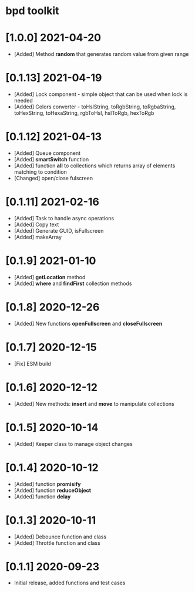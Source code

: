 # bpd toolkit

# [1.0.0] 2021-04-20
* [Added] Method **random** that generates random value from given range 
# [0.1.13] 2021-04-19
* [Added] Lock component - simple object that can be used when lock is needed
* [Added] Colors converter - toHslString, toRgbString, toRgbaString, toHexString, toHexaString, rgbToHsl, hslToRgb, hexToRgb
# [0.1.12] 2021-04-13
* [Added] Queue component
* [Added] **smartSwitch** function  
* [Added] function **all** to collections which returns array of elements matching to condition
* [Changed] open/close fulscreen
# [0.1.11] 2021-02-16 
* [Added] Task to handle async operations
* [Added] Copy text
* [Added] Generate GUID, isFullscreen
* [Added] makeArray
# [0.1.9] 2021-01-10
* [Added] **getLocation** method
* [Added] **where** and **findFirst** collection methods
# [0.1.8] 2020-12-26
* [Added] New functions **openFullscreen** and **closeFullscreen**
# [0.1.7] 2020-12-15
* [Fix] ESM build
# [0.1.6] 2020-12-12
* [Added] New methods: **insert** and **move** to manipulate collections
# [0.1.5] 2020-10-14
* [Added] Keeper class to manage object changes
# [0.1.4] 2020-10-12
* [Added] function **promisify**
* [Added] function **reduceObject**
* [Added] function **delay**
# [0.1.3] 2020-10-11
* [Added] Debounce function and class
* [Added] Throttle function and class
# [0.1.1] 2020-09-23
* Initial release, added functions and test cases